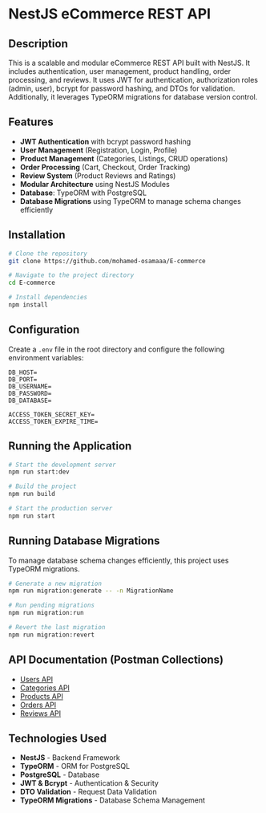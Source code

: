 # NestJS eCommerce REST API

## Description

This is a scalable and modular eCommerce REST API built with NestJS. It includes authentication, user management, product handling, order processing, and reviews. It uses JWT for authentication, authorization roles (admin, user), bcrypt for password hashing, and DTOs for validation. Additionally, it leverages TypeORM migrations for database version control.

## Features

- **JWT Authentication** with bcrypt password hashing
- **User Management** (Registration, Login, Profile)
- **Product Management** (Categories, Listings, CRUD operations)
- **Order Processing** (Cart, Checkout, Order Tracking)
- **Review System** (Product Reviews and Ratings)
- **Modular Architecture** using NestJS Modules
- **Database**: TypeORM with PostgreSQL
- **Database Migrations** using TypeORM to manage schema changes efficiently

## Installation

```bash
# Clone the repository
git clone https://github.com/mohamed-osamaaa/E-commerce

# Navigate to the project directory
cd E-commerce

# Install dependencies
npm install
```

## Configuration

Create a `.env` file in the root directory and configure the following environment variables:

```env
DB_HOST=
DB_PORT=
DB_USERNAME=
DB_PASSWORD=
DB_DATABASE=

ACCESS_TOKEN_SECRET_KEY=
ACCESS_TOKEN_EXPIRE_TIME=
```

## Running the Application

```bash
# Start the development server
npm run start:dev

# Build the project
npm run build

# Start the production server
npm run start
```

## Running Database Migrations

To manage database schema changes efficiently, this project uses TypeORM migrations.

```bash
# Generate a new migration
npm run migration:generate -- -n MigrationName

# Run pending migrations
npm run migration:run

# Revert the last migration
npm run migration:revert
```

## API Documentation (Postman Collections)

- [Users API](https://www.postman.com/speeding-flare-128587/workspace/e-commerce/collection/37065341-6f8e519e-042e-4395-a886-cf65c262204f?action=share\&creator=37065341)
- [Categories API](https://www.postman.com/speeding-flare-128587/workspace/e-commerce/collection/37065341-d6a255e7-707f-475a-a56f-b69d15253b75?action=share\&creator=37065341)
- [Products API](https://www.postman.com/speeding-flare-128587/workspace/e-commerce/collection/37065341-e1dd039c-23d9-486b-bc8c-9eb4ae122158?action=share\&creator=37065341)
- [Orders API](https://www.postman.com/speeding-flare-128587/workspace/e-commerce/collection/37065341-610f7dea-e67c-4ad0-99f2-eb18e4db13d4?action=share\&creator=37065341)
- [Reviews API](https://www.postman.com/speeding-flare-128587/workspace/e-commerce/collection/37065341-353f5210-03eb-4c39-9385-f9bb2e0ee35e?action=share\&creator=37065341)

## Technologies Used

- **NestJS** - Backend Framework
- **TypeORM** - ORM for PostgreSQL
- **PostgreSQL** - Database
- **JWT & Bcrypt** - Authentication & Security
- **DTO Validation** - Request Data Validation
- **TypeORM Migrations** - Database Schema Management

